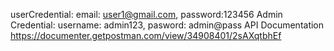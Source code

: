 userCredential: email: user1@gmail.com, password:123456
Admin Credential: username: admin123, pasword: admin@pass
API Documentation https://documenter.getpostman.com/view/34908401/2sAXqtbhEf
